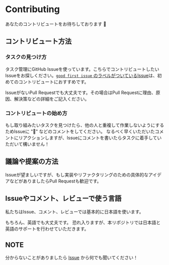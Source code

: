 # Contributing

あなたのコントリビュートをお待ちしております :sushi:

## コントリビュート方法

### タスクの見つけ方

タスク管理にGitHub Issueを使っています。こちらでコントリビュートしたいIssueをお探しください。[`good first issue` のラベルがついているIssue](https://github.com/ios-osushi/Osushi-iOS/issues?q=is%3Aopen+is%3Aissue+label%3A%22good+first+issue%22)は、初めてのコントリビュートにおすすめです。

IssueがないPull Requestでも大丈夫です。その場合はPull Requestに理由、原因、解決策などの詳細をご記入ください。

### コントリビュートの始め方

もし取り組みたいタスクを見つけたら、他の人と重複して作業しないようにするためIssueに ":raising_hand:" などのコメントをしてください。
なるべく早くいただいたコメントにリアクションしますが、Issueにコメントを書いたらタスクに着手していただいて構いません！

## 議論や提案の方法

Issueが望ましいですが、もし実装やリファクタリングのための具体的なアイデアなどがありましたらPull Requestも歓迎です。

## Issueやコメント、レビューで使う言語

私たちはIssue、コメント、レビューでは基本的に日本語を使います。

もちろん、英語でも大丈夫です。
恐れ入りますが、本リポジトリでは日本語と英語のサポートを行わせていただきます。

## NOTE

分からないことがありましたら [Issue](https://github.com/ios-osushi/Osushi-iOS/issues) から何でも聞いてください！
